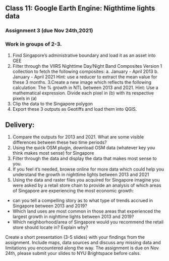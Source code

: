 ## Class 11: Google Earth Engine: Nigthtime lights data 

### Assignment 3 (due Nov 24th,2021) 

### Work in groups of 2-3. 

1. Find Singapore’s administrative boundary and load it as an asset into GEE 
2. Filter through the VIIRS Nighttime Day/Night Band Composites Version 1 collection to fetch the following composites: 
a. January - April 2013 
b. January - April 2021
Hint: use a reducer to extract the mean value for these 3 months. 
3.Create a new image which reflects the following calculation: 
The % growth in NTL between 2013 and 2021. 
Hint: Use a mathematical expression. Divide each pixel in (b) with its respective pixels in (a)
4. Clip the data to the Singapore polygon
5. Export these 3 outputs as Geotiffs and load them into QGIS. 

## Delivery:

1. Compare the outputs for 2013 and 2021. What are some visible differences between these two time periods? 
2. Using the quick OSM plugin, download OSM data (whatever key you think makes most sense) for Singapore  
3. Filter through the data and display the data that makes most sense to you. 
4. If you feel it’s needed, browse online for more data which could help you understand the growth in nighttime lights between 2013 and 2021  
5. Using the data and raster files you acquired for Singapore imagine you were asked by a retail store chain to provide an analysis of which areas of Singapore are experiencing the most economic growth:
  * can you tell a compelling story as to what type of trends accrued in Singapore between 2013 and 2019? 
  * Which land uses are most common in those areas that experienced the largest growth in nighttime lights between 2013 and 2019?
  * Which neighborhood/area of Singapore would you recommend the retail store should locate in? Explain why?


Create a short presentation (3-5 slides) with your findings from the assignment. Include maps, data sources and discuss any missing data and limitations you encountered along the way.  The assignment is due on Nov 24th, please submit your slides to NYU Brightspace before calss. 





 



